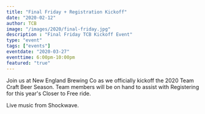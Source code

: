 ```yaml
---
title: "Final Friday + Registration Kickoff"
date: "2020-02-12"
author: TCB
image: "/images/2020/final-friday.jpg"
description : "Final Friday TCB Kickoff Event"
type: "event"
tags: ["events"]
eventdate: "2020-03-27"
eventtime: 6:00pm-10:00pm
featured: "true"
---
```


Join us at New England Brewing Co as we officially kickoff the 2020 Team Craft Beer Season. Team members will be on hand to assist with Registering for this year's Closer to Free ride. 

Live music from Shockwave. 
